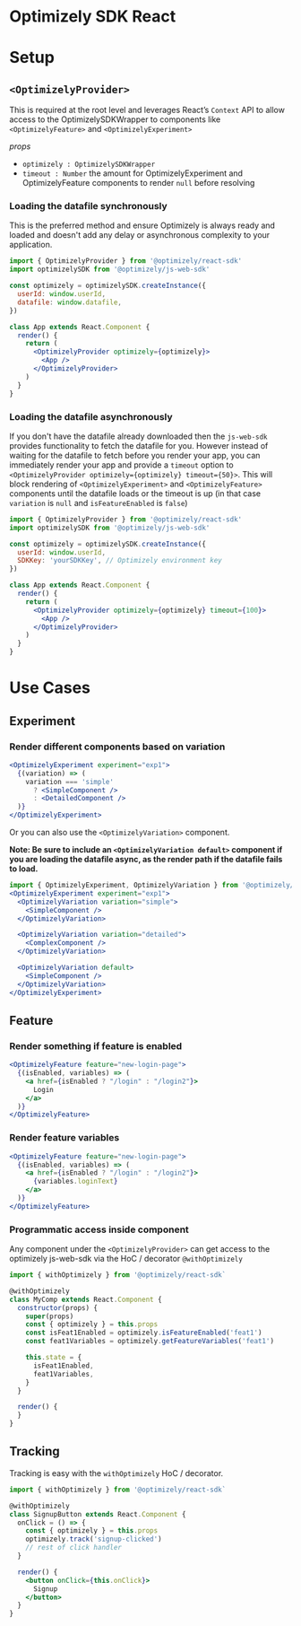 # Optimizely SDK React

# Setup
## `<OptimizelyProvider>`
This is required at the root level and leverages React’s `Context` API to allow access to the OptimizelySDKWrapper to components like `<OptimizelyFeature>`  and  `<OptimizelyExperiment>`

*props*
* `optimizely : OptimizelySDKWrapper`
* `timeout : Number` the amount for OptimizelyExperiment and OptimizelyFeature components to render `null` before resolving

### Loading the datafile synchronously

This is the preferred method and ensure Optimizely is always ready and loaded and doesn't add
any delay or asynchronous complexity to your application.

```jsx
import { OptimizelyProvider } from '@optimizely/react-sdk'
import optimizelySDK from '@optimizely/js-web-sdk'

const optimizely = optimizelySDK.createInstance({
  userId: window.userId,
  datafile: window.datafile,
})

class App extends React.Component {
  render() {
    return (
      <OptimizelyProvider optimizely={optimizely}>
        <App />
      </OptimizelyProvider>
    )
  }
}
```

### Loading the datafile asynchronously

If you don't have the datafile already downloaded then the `js-web-sdk` provides functionality to fetch the datafile for you.  However instead of waiting for the datafile to fetch before you render your app, you can immediately render your app and provide a `timeout`
option to `<OptimizelyProvider optimizely={optimizely} timeout={50}>`.  This will block rendering of `<OptimizelyExperiment>` and `<OptimizelyFeature>` components until the datafile
loads or the timeout is up (in that case `variation` is `null` and `isFeatureEnabled` is `false`)

```jsx
import { OptimizelyProvider } from '@optimizely/react-sdk'
import optimizelySDK from '@optimizely/js-web-sdk'

const optimizely = optimizelySDK.createInstance({
  userId: window.userId,
  SDKKey: 'yourSDKKey', // Optimizely environment key
})

class App extends React.Component {
  render() {
    return (
      <OptimizelyProvider optimizely={optimizely} timeout={100}>
        <App />
      </OptimizelyProvider>
    )
  }
}
```

# Use Cases
## Experiment
### Render different components based on variation
```jsx
<OptimizelyExperiment experiment="exp1">
  {(variation) => (
    variation === 'simple'
      ? <SimpleComponent />
      : <DetailedComponent />
  )}
</OptimizelyExperiment>
```

Or you can also use the `<OptimizelyVariation>` component.

**Note: Be sure to include an `<OptimizelyVariation default>` component if you are loading the datafile async, as the render path if the datafile fails to load.**

```jsx
import { OptimizelyExperiment, OptimizelyVariation } from '@optimizely/react-sdk'
<OptimizelyExperiment experiment="exp1">
  <OptimizelyVariation variation="simple">
    <SimpleComponent />
  </OptimizelyVariation>

  <OptimizelyVariation variation="detailed">
    <ComplexComponent />
  </OptimizelyVariation>

  <OptimizelyVariation default>
    <SimpleComponent />
  </OptimizelyVariation>
</OptimizelyExperiment>
```

## Feature
### Render something if feature is enabled
```jsx
<OptimizelyFeature feature="new-login-page">
  {(isEnabled, variables) => (
    <a href={isEnabled ? "/login" : "/login2"}>
      Login
    </a>
  )}
</OptimizelyFeature>
```

### Render feature variables
```jsx
<OptimizelyFeature feature="new-login-page">
  {(isEnabled, variables) => (
    <a href={isEnabled ? "/login" : "/login2"}>
      {variables.loginText}
    </a>
  )}
</OptimizelyFeature>
```


### Programmatic access inside component
Any component under the `<OptimizelyProvider>` can get access to the optimizely js-web-sdk via the HoC / decorator `@withOptimizely`

```jsx
import { withOptimizely } from '@optimizely/react-sdk`

@withOptimizely
class MyComp extends React.Component {
  constructor(props) {
    super(props)
    const { optimizely } = this.props
    const isFeat1Enabled = optimizely.isFeatureEnabled('feat1')
    const feat1Variables = optimizely.getFeatureVariables('feat1')

    this.state = {
      isFeat1Enabled,
      feat1Variables,
    }
  }

  render() {
  }
}
```

## Tracking
Tracking is easy with the `withOptimizely` HoC / decorator.

```jsx
import { withOptimizely } from '@optimizely/react-sdk`

@withOptimizely
class SignupButton extends React.Component {
  onClick = () => {
    const { optimizely } = this.props
    optimizely.track('signup-clicked')
    // rest of click handler
  }

  render() {
    <button onClick={this.onClick}>
      Signup
    </button>
  }
}
```

